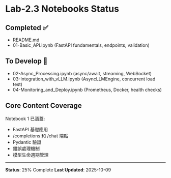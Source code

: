 # Lab-2.3 Notebooks Status

## Completed ✅
- README.md
- 01-Basic_API.ipynb (FastAPI fundamentals, endpoints, validation)

## To Develop 🚧
- 02-Async_Processing.ipynb (async/await, streaming, WebSocket)
- 03-Integration_with_vLLM.ipynb (AsyncLLMEngine, concurrent load test)
- 04-Monitoring_and_Deploy.ipynb (Prometheus, Docker, health checks)

## Core Content Coverage
Notebook 1 已涵蓋:
- FastAPI 基礎應用
- /completions 和 /chat 端點
- Pydantic 驗證
- 錯誤處理機制
- 模型生命週期管理

---
**Status**: 25% Complete
**Last Updated**: 2025-10-09
